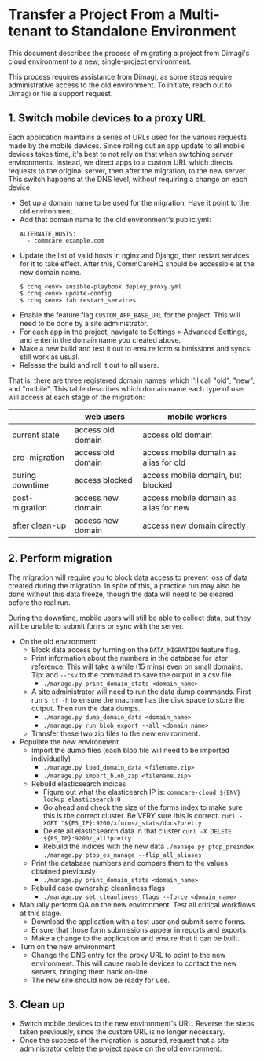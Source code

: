 # Transfer a Project From a Multi-tenant to Standalone Environment

This document describes the process of migrating a project from Dimagi's cloud
environment to a new, single-project environment.

This process requires assistance from Dimagi, as some steps require
administrative access to the old environment. To initiate, reach out to Dimagi
or file a support request.

## 1. Switch mobile devices to a proxy URL

Each application maintains a series of URLs used for the various requests made
by the mobile devices. Since rolling out an app update to all mobile devices
takes time, it's best to not rely on that when switching server environments.
Instead, we direct apps to a custom URL which directs requests to the original
server, then after the migration, to the new server. This switch happens at the
DNS level, without requiring a change on each device.

- Set up a domain name to be used for the migration. Have it point to the old
   environment.
- Add that domain name to the old environment's public.yml:
   ```
   ALTERNATE_HOSTS:
     - commcare.example.com
   ```
- Update the list of valid hosts in nginx and Django, then restart services for
   it to take effect.  After this, CommCareHQ should be accessible at the new
   domain name.
   ```
   $ cchq <env> ansible-playbook deploy_proxy.yml
   $ cchq <env> update-config
   $ cchq <env> fab restart_services
   ```
- Enable the feature flag `CUSTOM_APP_BASE_URL` for the project. This will need
   to be done by a site administrator.
- For each app in the project, navigate to Settings > Advanced Settings, and
   enter in the domain name you created above.
- Make a new build and test it out to ensure form submissions and syncs still
   work as usual.
- Release the build and roll it out to all users.

That is, there are three registered domain names, which I'll call "old", "new",
and "mobile". This table describes which domain name each type of user will
access at each stage of the migration:

|                 | web users         | mobile workers                        |
|-----------------|-------------------|---------------------------------------|
| current state   | access old domain | access old domain                     |
| pre-migration   | access old domain | access mobile domain as alias for old |
| during downtime | access blocked    | access mobile domain, but blocked     |
| post-migration  | access new domain | access mobile domain as alias for new |
| after clean-up  | access new domain | access new domain directly            |

## 2. Perform migration

The migration will require you to block data access to prevent loss of data
created during the migration. In spite of this, a practice run may also be done
without this data freeze, though the data will need to be cleared before the
real run.

During the downtime, mobile users will still be able to collect data, but they
will be unable to submit forms or sync with the server.

- On the old environment:
  - Block data access by turning on the `DATA_MIGRATION` feature flag.
  - Print information about the numbers in the database for later reference.
    This will take a while (15 mins) even on small domains. Tip: add `--csv` to
    the command to save the output in a csv file.
    - `./manage.py print_domain_stats <domain_name>`
  - A site administrator will need to run the data dump commands. First run
    `$ tf -h` to ensure the machine has the disk space to store the output. Then
    run the data dumps.
    - `./manage.py dump_domain_data <domain_name>` 
    - `./manage.py run_blob_export --all <domain_name>`
  - Transfer these two zip files to the new environment.
- Populate the new environment
  - Import the dump files (each blob file will need to be imported individually)
    - `./manage.py load_domain_data <filename.zip>`
    - `./manage.py import_blob_zip <filename.zip>`
  - Rebuild elasticsearch indices
    - Figure out what the elasticearch IP is:
      `commcare-cloud ${ENV} lookup elasticsearch:0`
    - Go ahead and check the size of the forms index to make sure this is the
      correct cluster.  Be VERY sure this is correct.
      `curl -XGET "${ES_IP}:9200/xforms/_stats/docs?pretty`
    - Delete all elasticsearch data in that cluster
      `curl -X DELETE ${ES_IP}:9200/_all?pretty`
    - Rebuild the indices with the new data
      `./manage.py ptop_preindex`
      `./manage.py ptop_es_manage --flip_all_aliases`
  - Print the database numbers and compare them to the values obtained previously
    - `./manage.py print_domain_stats <domain_name>`
  - Rebuild case ownership cleanliness flags
    - `./manage.py set_cleanliness_flags --force <domain_name>`
- Manually perform QA on the new environment.  Test all critical workflows at this stage.
  - Download the application with a test user and submit some forms.
  - Ensure that those form submissions appear in reports and exports.
  - Make a change to the application and ensure that it can be built.
- Turn on the new environment
  - Change the DNS entry for the proxy URL to point to the new environment. This
   will cause mobile devices to contact the new servers, bringing them back
   on-line.
  - The new site should now be ready for use.

## 3. Clean up

- Switch mobile devices to the new environment's URL. Reverse the steps taken
   previously, since the custom URL is no longer necessary.
- Once the success of the migration is assured, request that a site
   administrator delete the project space on the old environment.
